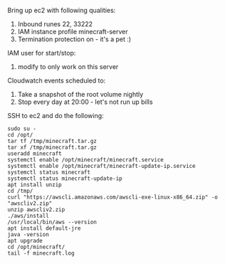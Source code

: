 Bring up ec2 with following qualities:
1. Inbound runes 22, 33222
2. IAM instance profile minecraft-server
3. Termination protection on - it's a pet :)

IAM user for start/stop:
1. modify to only work on this server

Cloudwatch events scheduled to:
1. Take a snapshot of the root volume nightly
2. Stop every day at 20:00 - let's not run up bills

SSH to ec2 and do the following:
```
sudo su -
cd /opt/
tar tf /tmp/minecraft.tar.gz 
tar xf /tmp/minecraft.tar.gz 
useradd minecraft
systemctl enable /opt/minecraft/minecraft.service
systemctl enable /opt/minecraft/minecraft-update-ip.service
systemctl status minecraft
systemctl status minecraft-update-ip
apt install unzip
cd /tmp/
curl "https://awscli.amazonaws.com/awscli-exe-linux-x86_64.zip" -o "awscliv2.zip"
unzip awscliv2.zip
./aws/install
/usr/local/bin/aws --version
apt install default-jre
java -version
apt upgrade
cd /opt/minecraft/
tail -f minecraft.log 
```